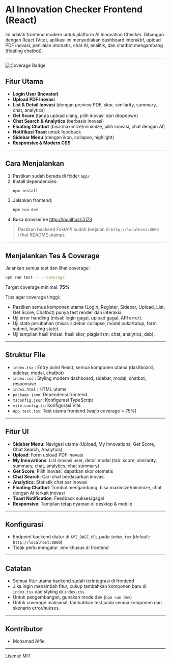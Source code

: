 # AI Innovation Checker Frontend (React)

Ini adalah frontend modern untuk platform AI Innovation Checker. Dibangun dengan React (Vite), aplikasi ini menyediakan dashboard interaktif, upload PDF inovasi, penilaian otomatis, chat AI, analitik, dan chatbot mengambang (floating chatbot).

---

![Coverage Badge](https://img.shields.io/badge/coverage-%3E75%25-brightgreen)

## Fitur Utama
- **Login User (Inovator)**
- **Upload PDF Inovasi**
- **List & Detail Inovasi** (dengan preview PDF, skor, similarity, summary, chat, analytics)
- **Get Score** (tanpa upload ulang, pilih inovasi dari dropdown)
- **Chat Search & Analytics** (berbasis inovasi)
- **Floating Chatbot** (bisa maximize/minimize, pilih inovasi, chat dengan AI)
- **Notifikasi Toast** untuk feedback
- **Sidebar Menu** (dengan ikon, collapse, highlight)
- **Responsive & Modern CSS**

---

## Cara Menjalankan

1. Pastikan sudah berada di folder `app/`
2. Install dependencies:
   ```bash
   npm install
   ```
3. Jalankan frontend:
   ```bash
   npm run dev
   ```
4. Buka browser ke [http://localhost:5173](http://localhost:5173)

> Pastikan backend FastAPI sudah berjalan di `http://localhost:8000` (lihat README utama).

---

## Menjalankan Tes & Coverage

Jalankan semua test dan lihat coverage:
```bash
npm run test -- --coverage
```

Target coverage minimal: **75%**

Tips agar coverage tinggi:
- Pastikan semua komponen utama (Login, Register, Sidebar, Upload, List, Get Score, Chatbot) punya test render dan interaksi.
- Uji error handling (misal: login gagal, upload gagal, API error).
- Uji state perubahan (misal: sidebar collapse, modal buka/tutup, form submit, loading state).
- Uji tampilan hasil (misal: hasil skor, plagiarism, chat, analytics, dsb).

---

## Struktur File

- `index.tsx`   : Entry point React, semua komponen utama (dashboard, sidebar, modal, chatbot)
- `index.css`   : Styling modern dashboard, sidebar, modal, chatbot, responsive
- `index.html`  : HTML utama
- `package.json`: Dependensi frontend
- `tsconfig.json`: Konfigurasi TypeScript
- `vite.config.ts`: Konfigurasi Vite
- `App.test.tsx`: Test utama frontend (wajib coverage > 75%)

---

## Fitur UI
- **Sidebar Menu**: Navigasi utama (Upload, My Innovations, Get Score, Chat Search, Analytics)
- **Upload**: Form upload PDF inovasi
- **My Innovations**: List inovasi user, detail modal (tab: score, similarity, summary, chat, analytics, chat summary)
- **Get Score**: Pilih inovasi, dapatkan skor otomatis
- **Chat Search**: Cari chat berdasarkan inovasi
- **Analytics**: Statistik chat per inovasi
- **Floating Chatbot**: Tombol mengambang, bisa maximize/minimize, chat dengan AI terkait inovasi
- **Toast Notification**: Feedback sukses/gagal
- **Responsive**: Tampilan tetap nyaman di desktop & mobile

---

## Konfigurasi
- Endpoint backend diatur di `API_BASE_URL` pada `index.tsx` (default: `http://localhost:8000`)
- Tidak perlu mengatur .env khusus di frontend

---

## Catatan
- Semua fitur utama backend sudah terintegrasi di frontend
- Jika ingin menambah fitur, cukup tambahkan komponen baru di `index.tsx` dan styling di `index.css`
- Untuk pengembangan, gunakan mode dev (`npm run dev`)
- Untuk coverage maksimal, tambahkan test pada semua komponen dan skenario error/sukses.

---

## Kontributor
- Mohamad Alfie

---

Lisensi: MIT
